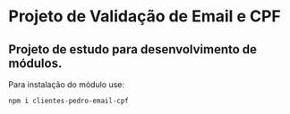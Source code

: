 # Projeto de Validação de Email e CPF

## Projeto de estudo para desenvolvimento de módulos.

Para instalação do módulo use:

`npm i clientes-pedro-email-cpf`
